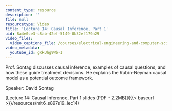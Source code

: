 ```yaml
---
content_type: resource
description: ''
file: null
resourcetype: Video
title: 'Lecture 14: Causal Inference, Part 1'
uid: 8a4e0ce3-c8ab-42ef-5149-0b32ef179a29
video_files:
  video_captions_file: /courses/electrical-engineering-and-computer-science/6-s897-machine-learning-for-healthcare-spring-2019/lecture-videos/lecture-14-causal-inference-part-1/gRkUhg9Wb-I.vtt
video_metadata:
  youtube_id: gRkUhg9Wb-I
---
```


Prof. Sontag discusses causal inference, examples of causal questions, and how these guide treatment decisions. He explains the Rubin-Neyman causal model as a potential outcome framework.

Speaker: David Sontag

[Lecture 14: Causal Inference, Part 1 slides (PDF - 2.2MB)]({{< baseurl >}}/resources/mit6_s897s19_lec14)